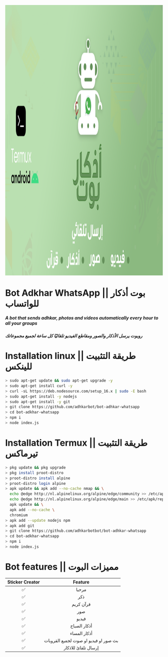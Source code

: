 

<p align="center">
  <img align="center" src="/bot-adkhar-termux-1-1536x864.png" alt="Logo" width="1536" height="864">
</p>


#  Bot Adkhar WhatsApp || بوت أذكار للواتساب
##### A bot that sends adhkar, photos and videos automatically every hour to all your groups
##### روبوت يرسل الأذكار والصور ومقاطع الفيديو تلقائيًا كل ساعة لجميع مجموعاتك

# Installation linux || طريقة التثبيت للينكس

```bash
> sudo apt-get update && sudo apt-get upgrade -y
> sudo apt-get install curl -y
> curl -sL https://deb.nodesource.com/setup_16.x | sudo -E bash 
> sudo apt-get install -y nodejs
> sudo apt-get install -y git
> git clone https://github.com/adhkarbot/bot-adhkar-whatsapp
> cd bot-adkhar-whatsapp
> npm i
> node index.js
```

# Installation Termux || طريقة التثبيت تيرماكس

```bash
> pkg update && pkg upgrade
> pkg install proot-distro
> proot-distro install alpine
> proot-distro login alpine
> apk update && apk add --no-cache nmap && \
  echo @edge http://nl.alpinelinux.org/alpine/edge/community >> /etc/apk/repositories && \
  echo @edge http://nl.alpinelinux.org/alpine/edge/main >> /etc/apk/repositories && \
  apk update && \
  apk add --no-cache \
  chromium
> apk add --update nodejs npm
> apk add git
> git clone https://github.com/adhkarbotbot/bot-adhkar-whatsapp
> cd bot-adkhar-whatsapp
> npm i
> node index.js
```









# Bot features || مميزات البوت

| Sticker Creator |                Feature           |
| :-------------: | :------------------------------: | 
|       ✅        | مرحبا                                |
|       ✅        | ذكر                                  |
|       ✅        | قرآن كريم                             |
|       ✅        | صور                                  |
|       ✅        | فيديو                                |
|       ✅        | أذكار الصباح                         |
|       ✅        | أذكار المساء                          |
|       ✅        | بث صور او فيديو او صوت لجميع القروبات |
|       ✅        | إرسال تلقائ للاذكار                   |










